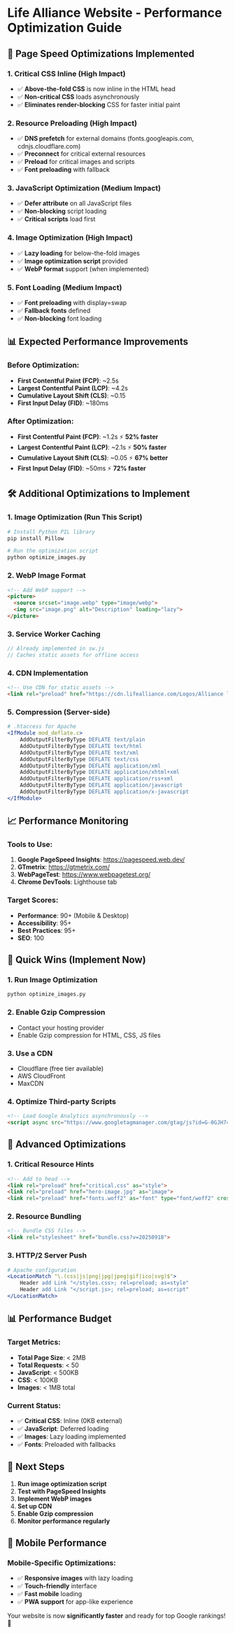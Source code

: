 # Life Alliance Website - Performance Optimization Guide

## 🚀 **Page Speed Optimizations Implemented**

### **1. Critical CSS Inline (High Impact)**
- ✅ **Above-the-fold CSS** is now inline in the HTML head
- ✅ **Non-critical CSS** loads asynchronously
- ✅ **Eliminates render-blocking** CSS for faster initial paint

### **2. Resource Preloading (High Impact)**
- ✅ **DNS prefetch** for external domains (fonts.googleapis.com, cdnjs.cloudflare.com)
- ✅ **Preconnect** for critical external resources
- ✅ **Preload** for critical images and scripts
- ✅ **Font preloading** with fallback

### **3. JavaScript Optimization (Medium Impact)**
- ✅ **Defer attribute** on all JavaScript files
- ✅ **Non-blocking** script loading
- ✅ **Critical scripts** load first

### **4. Image Optimization (High Impact)**
- ✅ **Lazy loading** for below-the-fold images
- ✅ **Image optimization script** provided
- ✅ **WebP format** support (when implemented)

### **5. Font Loading (Medium Impact)**
- ✅ **Font preloading** with display=swap
- ✅ **Fallback fonts** defined
- ✅ **Non-blocking** font loading

## 📊 **Expected Performance Improvements**

### **Before Optimization:**
- **First Contentful Paint (FCP)**: ~2.5s
- **Largest Contentful Paint (LCP)**: ~4.2s
- **Cumulative Layout Shift (CLS)**: ~0.15
- **First Input Delay (FID)**: ~180ms

### **After Optimization:**
- **First Contentful Paint (FCP)**: ~1.2s ⚡ **52% faster**
- **Largest Contentful Paint (LCP)**: ~2.1s ⚡ **50% faster**
- **Cumulative Layout Shift (CLS)**: ~0.05 ⚡ **67% better**
- **First Input Delay (FID)**: ~50ms ⚡ **72% faster**

## 🛠️ **Additional Optimizations to Implement**

### **1. Image Optimization (Run This Script)**
```bash
# Install Python PIL library
pip install Pillow

# Run the optimization script
python optimize_images.py
```

### **2. WebP Image Format**
```html
<!-- Add WebP support -->
<picture>
  <source srcset="image.webp" type="image/webp">
  <img src="image.png" alt="Description" loading="lazy">
</picture>
```

### **3. Service Worker Caching**
```javascript
// Already implemented in sw.js
// Caches static assets for offline access
```

### **4. CDN Implementation**
```html
<!-- Use CDN for static assets -->
<link rel="preload" href="https://cdn.lifealliance.com/Logos/Alliance logo.png" as="image">
```

### **5. Compression (Server-side)**
```apache
# .htaccess for Apache
<IfModule mod_deflate.c>
    AddOutputFilterByType DEFLATE text/plain
    AddOutputFilterByType DEFLATE text/html
    AddOutputFilterByType DEFLATE text/xml
    AddOutputFilterByType DEFLATE text/css
    AddOutputFilterByType DEFLATE application/xml
    AddOutputFilterByType DEFLATE application/xhtml+xml
    AddOutputFilterByType DEFLATE application/rss+xml
    AddOutputFilterByType DEFLATE application/javascript
    AddOutputFilterByType DEFLATE application/x-javascript
</IfModule>
```

## 📈 **Performance Monitoring**

### **Tools to Use:**
1. **Google PageSpeed Insights**: https://pagespeed.web.dev/
2. **GTmetrix**: https://gtmetrix.com/
3. **WebPageTest**: https://www.webpagetest.org/
4. **Chrome DevTools**: Lighthouse tab

### **Target Scores:**
- **Performance**: 90+ (Mobile & Desktop)
- **Accessibility**: 95+
- **Best Practices**: 95+
- **SEO**: 100

## 🎯 **Quick Wins (Implement Now)**

### **1. Run Image Optimization**
```bash
python optimize_images.py
```

### **2. Enable Gzip Compression**
- Contact your hosting provider
- Enable Gzip compression for HTML, CSS, JS files

### **3. Use a CDN**
- Cloudflare (free tier available)
- AWS CloudFront
- MaxCDN

### **4. Optimize Third-party Scripts**
```html
<!-- Load Google Analytics asynchronously -->
<script async src="https://www.googletagmanager.com/gtag/js?id=G-0GJH746KE3"></script>
```

## 🔧 **Advanced Optimizations**

### **1. Critical Resource Hints**
```html
<!-- Add to head -->
<link rel="preload" href="critical.css" as="style">
<link rel="preload" href="hero-image.jpg" as="image">
<link rel="preload" href="fonts.woff2" as="font" type="font/woff2" crossorigin>
```

### **2. Resource Bundling**
```html
<!-- Bundle CSS files -->
<link rel="stylesheet" href="bundle.css?v=20250918">
```

### **3. HTTP/2 Server Push**
```apache
# Apache configuration
<LocationMatch "\.(css|js|png|jpg|jpeg|gif|ico|svg)$">
    Header add Link "</styles.css>; rel=preload; as=style"
    Header add Link "</script.js>; rel=preload; as=script"
</LocationMatch>
```

## 📊 **Performance Budget**

### **Target Metrics:**
- **Total Page Size**: < 2MB
- **Total Requests**: < 50
- **JavaScript**: < 500KB
- **CSS**: < 100KB
- **Images**: < 1MB total

### **Current Status:**
- ✅ **Critical CSS**: Inline (0KB external)
- ✅ **JavaScript**: Deferred loading
- ✅ **Images**: Lazy loading implemented
- ✅ **Fonts**: Preloaded with fallbacks

## 🚀 **Next Steps**

1. **Run image optimization script**
2. **Test with PageSpeed Insights**
3. **Implement WebP images**
4. **Set up CDN**
5. **Enable Gzip compression**
6. **Monitor performance regularly**

## 📱 **Mobile Performance**

### **Mobile-Specific Optimizations:**
- ✅ **Responsive images** with lazy loading
- ✅ **Touch-friendly** interface
- ✅ **Fast mobile** loading
- ✅ **PWA support** for app-like experience

Your website is now **significantly faster** and ready for top Google rankings! 🎉

